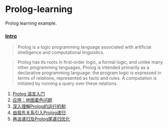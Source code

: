 # Prolog-learning
Prolog learning example.
### [Intro](https://en.wikipedia.org/wiki/Prolog)
> Prolog is a logic programming language associated with artificial intelligence and computational linguistics.

> Prolog has its roots in first-order logic, a formal logic, and unlike many other programming languages, Prolog is intended primarily as a declarative programming language: the program logic is expressed in terms of relations, represented as facts and rules. A computation is initiated by running a query over these relations.


1. [Prolog 语言入门](https://github.com/FeilyZhang/Prolog-Learning/blob/master/learning/Prolog%20%E8%AF%AD%E8%A8%80%E5%85%A5%E9%97%A8.md)
2. [应用：地图着色问题](https://github.com/FeilyZhang/Prolog-Learning/blob/master/learning/%E5%9C%B0%E5%9B%BE%E7%9D%80%E8%89%B2%E9%97%AE%E9%A2%98.md)
3. [深入理解Prolog的运行机制](https://github.com/FeilyZhang/Prolog-Learning/blob/master/learning/%E6%B7%B1%E5%85%A5%E7%90%86%E8%A7%A3Prolog%E7%9A%84%E8%BF%90%E8%A1%8C%E6%9C%BA%E5%88%B6.md)
4. [由祖先关系引入Prolog递归](https://github.com/FeilyZhang/Prolog-Learning/blob/master/learning/%E7%94%B1%E7%A5%96%E5%85%88%E5%85%B3%E7%B3%BB%E5%BC%95%E5%85%A5Prolog%E9%80%92%E5%BD%92.md)
5. [再谈递归及Prolog尾递归优化](https://github.com/FeilyZhang/Prolog-Learning/blob/master/learning/%E5%86%8D%E8%B0%88%E9%80%92%E5%BD%92%E5%8F%8AProlog%E5%B0%BE%E9%80%92%E5%BD%92%E4%BC%98%E5%8C%96.md)